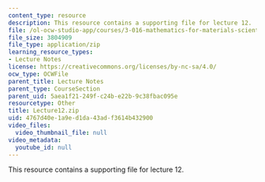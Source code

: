 ```yaml
---
content_type: resource
description: This resource contains a supporting file for lecture 12.
file: /ol-ocw-studio-app/courses/3-016-mathematics-for-materials-scientists-and-engineers-fall-2005/4767d40e1a9ed1da43adf3614b432900_Lecture12.zip
file_size: 3804909
file_type: application/zip
learning_resource_types:
- Lecture Notes
license: https://creativecommons.org/licenses/by-nc-sa/4.0/
ocw_type: OCWFile
parent_title: Lecture Notes
parent_type: CourseSection
parent_uid: 5aea1f21-249f-c24b-e22b-9c38fbac095e
resourcetype: Other
title: Lecture12.zip
uid: 4767d40e-1a9e-d1da-43ad-f3614b432900
video_files:
  video_thumbnail_file: null
video_metadata:
  youtube_id: null
---
```

This resource contains a supporting file for lecture 12.